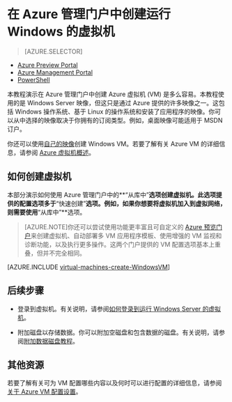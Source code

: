 <properties pageTitle="创建在 Azure 中运行 Windows 的虚拟机" description="了解如何在 Azure 管理门户中创建 Windows 虚拟机 (VM)。" services="virtual-machines" documentationCenter="" authors="KBDAzure" manager="timlt" editor=""/>

<tags ms.service="virtual-machines" ms.date="04/29/2015" wacn.date="06/26/2015"/>

# 在 Azure 管理门户中创建运行 Windows 的虚拟机

> [AZURE.SELECTOR]
- [Azure Preview Portal](virtual-machines-windows-tutorial)
- [Azure Management Portal](virtual-machines-windows-tutorial-classic-portal)
- [PowerShell](virtual-machines-ps-create-preconfigure-windows-vms)

本教程演示在 Azure 管理门户中创建 Azure 虚拟机 (VM) 是多么容易。本教程使用的是 Windows Server 映像，但这只是通过 Azure 提供的许多映像之一。这包括 Windows 操作系统、基于 Linux 的操作系统和安装了应用程序的映像。你可以从中选择的映像取决于你拥有的订阅类型。例如，桌面映像可能适用于 MSDN 订户。

你还可以使用[自己的映像](virtual-machines-create-upload-vhd-windows-server-classic-portal)创建 Windows VM。若要了解有关 Azure VM 的详细信息，请参阅 [Azure 虚拟机概述](https://msdn.microsoft.com/zh-CN/library/azure/jj156143.aspx)。


## <a id="createvirtualmachine"> </a>如何创建虚拟机

本部分演示如何使用 Azure 管理门户中的**“从库中”**选项创建虚拟机。此选项提供的配置选项多于**“快速创建”**选项。例如，如果你想要将虚拟机加入到虚拟网络，则需要使用**“从库中”**选项。

> [AZURE.NOTE]你还可以尝试使用功能更丰富且可自定义的 [Azure 预览门户](https://manage.windowsazure.cn)来创建虚拟机、自动部署多 VM 应用程序模板、使用增强的 VM 监视和诊断功能，以及执行更多操作。这两个门户提供的 VM 配置选项基本上重叠，但并不完全相同。

[AZURE.INCLUDE [virtual-machines-create-WindowsVM](../includes/virtual-machines-create-WindowsVM)]

## 后续步骤

- 登录到虚拟机。有关说明，请参阅[如何登录到运行 Windows Server 的虚拟机](virtual-machines-log-on-windows-server)。

- 附加磁盘以存储数据。你可以附加空磁盘和包含数据的磁盘。有关说明，请参阅[附加数据磁盘教程](storage-windows-attach-disk)。

## 其他资源

若要了解有关可为 VM 配置哪些内容以及何时可以进行配置的详细信息，请参阅[关于 Azure VM 配置设置](https://msdn.microsoft.com/zh-CN/library/azure/dn763935.aspx)。

<!---HONumber=61-->